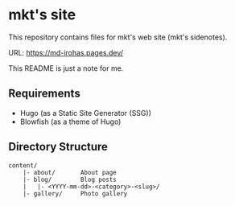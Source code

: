 # mkt's site

This repository contains files for mkt's web site (mkt's sidenotes).

URL: https://md-irohas.pages.dev/

This README is just a note for me.


## Requirements

- Hugo (as a Static Site Generator (SSG))
- Blowfish (as a theme of Hugo)


## Directory Structure

```
content/
    |- about/       About page
    |- blog/        Blog posts
    |   |- <YYYY-mm-dd>-<category>-<slug>/
    |- gallery/     Photo gallery
```

